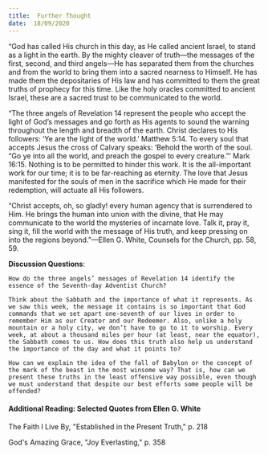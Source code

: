 ```yaml
---
title:  Further Thought
date:  18/09/2020
---
```


“God has called His church in this day, as He called ancient Israel, to stand as a light in the earth. By the mighty cleaver of truth—the messages of the first, second, and third angels—He has separated them from the churches and from the world to bring them into a sacred nearness to Himself. He has made them the depositaries of His law and has committed to them the great truths of prophecy for this time. Like the holy oracles committed to ancient Israel, these are a sacred trust to be communicated to the world.

“The three angels of Revelation 14 represent the people who accept the light of God’s messages and go forth as His agents to sound the warning throughout the length and breadth of the earth. Christ declares to His followers: ‘Ye are the light of the world.’ Matthew 5:14. To every soul that accepts Jesus the cross of Calvary speaks: ‘Behold the worth of the soul. “Go ye into all the world, and preach the gospel to every creature.”’ Mark 16:15. Nothing is to be permitted to hinder this work. It is the all-important work for our time; it is to be far-reaching as eternity. The love that Jesus manifested for the souls of men in the sacrifice which He made for their redemption, will actuate all His followers.

“Christ accepts, oh, so gladly! every human agency that is surrendered to Him. He brings the human into union with the divine, that He may communicate to the world the mysteries of incarnate love. Talk it, pray it, sing it, fill the world with the message of His truth, and keep pressing on into the regions beyond.”—Ellen G. White, Counsels for the Church, pp. 58, 59.

**Discussion Questions**:

`How do the three angels’ messages of Revelation 14 identify the essence of the Seventh-day Adventist Church?`

`Think about the Sabbath and the importance of what it represents. As we saw this week, the message it contains is so important that God commands that we set apart one-seventh of our lives in order to remember Him as our Creator and our Redeemer. Also, unlike a holy mountain or a holy city, we don’t have to go to it to worship. Every week, at about a thousand miles per hour (at least, near the equator), the Sabbath comes to us. How does this truth also help us understand the importance of the day and what it points to?`

`How can we explain the idea of the fall of Babylon or the concept of the mark of the beast in the most winsome way? That is, how can we present these truths in the least offensive way possible, even though we must understand that despite our best efforts some people will be offended?`

#### Additional Reading: Selected Quotes from Ellen G. White

The Faith I Live By, "Established in the Present Truth," p. 218

God's Amazing Grace, "Joy Everlasting," p. 358